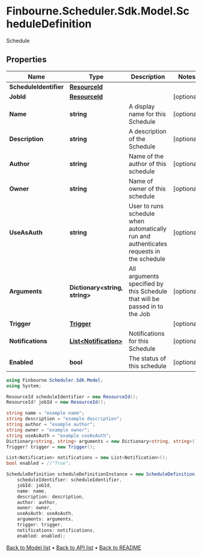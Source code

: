 # Finbourne.Scheduler.Sdk.Model.ScheduleDefinition
Schedule

## Properties

Name | Type | Description | Notes
------------ | ------------- | ------------- | -------------
**ScheduleIdentifier** | [**ResourceId**](ResourceId.md) |  | 
**JobId** | [**ResourceId**](ResourceId.md) |  | [optional] 
**Name** | **string** | A display name for this Schedule | [optional] 
**Description** | **string** | A description of the Schedule | [optional] 
**Author** | **string** | Name of the author of this schedule | [optional] 
**Owner** | **string** | Name of owner of this schedule | [optional] 
**UseAsAuth** | **string** | User to runs schedule when automatically run and authenticates  requests in the schedule | [optional] 
**Arguments** | **Dictionary&lt;string, string&gt;** | All arguments specified by this Schedule that will be passed in to the Job | [optional] 
**Trigger** | [**Trigger**](Trigger.md) |  | [optional] 
**Notifications** | [**List&lt;Notification&gt;**](Notification.md) | Notifications for this Schedule | [optional] 
**Enabled** | **bool** | The status of this schedule | [optional] 

```csharp
using Finbourne.Scheduler.Sdk.Model;
using System;

ResourceId scheduleIdentifier = new ResourceId();
ResourceId? jobId = new ResourceId();

string name = "example name";
string description = "example description";
string author = "example author";
string owner = "example owner";
string useAsAuth = "example useAsAuth";
Dictionary<string, string> arguments = new Dictionary<string, string>();
Trigger? trigger = new Trigger();

List<Notification> notifications = new List<Notification>();
bool enabled = //"True";

ScheduleDefinition scheduleDefinitionInstance = new ScheduleDefinition(
    scheduleIdentifier: scheduleIdentifier,
    jobId: jobId,
    name: name,
    description: description,
    author: author,
    owner: owner,
    useAsAuth: useAsAuth,
    arguments: arguments,
    trigger: trigger,
    notifications: notifications,
    enabled: enabled);
```

[Back to Model list](../README.md#documentation-for-models) &#8226; [Back to API list](../README.md#documentation-for-api-endpoints) &#8226; [Back to README](../README.md)
